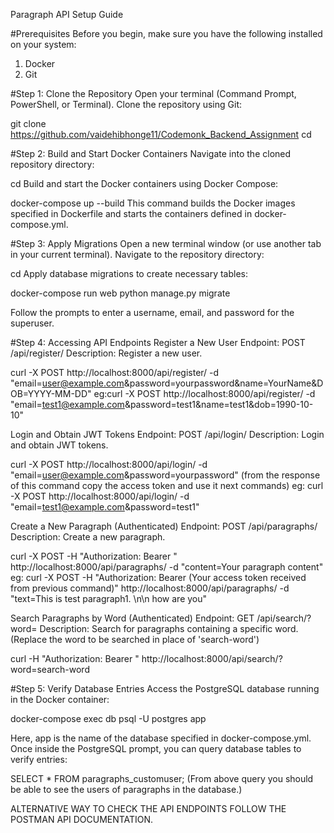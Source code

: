 Paragraph API Setup Guide

#Prerequisites
Before you begin, make sure you have the following installed on your system:
1. Docker
2. Git

#Step 1: Clone the Repository
Open your terminal (Command Prompt, PowerShell, or Terminal).
Clone the repository using Git:

git clone https://github.com/vaidehibhonge11/Codemonk_Backend_Assignment
cd <repository-directory>


#Step 2: Build and Start Docker Containers
Navigate into the cloned repository directory:

cd <repository-directory>
Build and start the Docker containers using Docker Compose:

docker-compose up --build
This command builds the Docker images specified in Dockerfile and starts the containers defined in docker-compose.yml.

#Step 3: Apply Migrations
Open a new terminal window (or use another tab in your current terminal).
Navigate to the repository directory:


cd <repository-directory>
Apply database migrations to create necessary tables:

docker-compose run web python manage.py migrate

Follow the prompts to enter a username, email, and password for the superuser.

#Step 4: Accessing API Endpoints
Register a New User
Endpoint: POST /api/register/
Description: Register a new user.

curl -X POST http://localhost:8000/api/register/ -d "email=user@example.com&password=yourpassword&name=YourName&DOB=YYYY-MM-DD"
eg:curl -X POST http://localhost:8000/api/register/ -d "email=test1@example.com&password=test1&name=test1&dob=1990-10-10"


Login and Obtain JWT Tokens
Endpoint: POST /api/login/
Description: Login and obtain JWT tokens.

curl -X POST http://localhost:8000/api/login/ -d "email=user@example.com&password=yourpassword"
(from the response of this command copy the access token and use it next commands)
eg: curl -X POST http://localhost:8000/api/login/ -d "email=test1@example.com&password=test1"


Create a New Paragraph (Authenticated)
Endpoint: POST /api/paragraphs/
Description: Create a new paragraph.

curl -X POST -H "Authorization: Bearer <your-access-token>" http://localhost:8000/api/paragraphs/ -d "content=Your paragraph content"
eg: curl -X POST -H "Authorization: Bearer (Your access token received from previous command)" http://localhost:8000/api/paragraphs/ -d "text=This is test paragraph1. \n\n how are you"


Search Paragraphs by Word (Authenticated)
Endpoint: GET /api/search/?word=<word>
Description: Search for paragraphs containing a specific word.(Replace the word to be searched in place of 'search-word')

curl -H "Authorization: Bearer <your-access-token>" http://localhost:8000/api/search/?word=search-word


#Step 5: Verify Database Entries
Access the PostgreSQL database running in the Docker container:

docker-compose exec db psql -U postgres app

Here, app is the name of the database specified in docker-compose.yml.
Once inside the PostgreSQL prompt, you can query database tables to verify entries:


SELECT * FROM paragraphs_customuser;
(From above query you should be able to see the users of paragraphs in the database.)

ALTERNATIVE WAY TO CHECK THE API ENDPOINTS FOLLOW THE POSTMAN API DOCUMENTATION.
